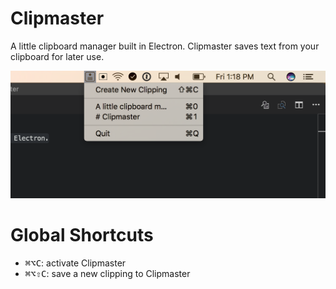 # Clipmaster

A little clipboard manager built in Electron. Clipmaster saves text from your clipboard for later use.

![Clipmaster in Action](docs/example.png)

# Global Shortcuts

- <kbd>⌘⌥C</kbd>: activate Clipmaster
- <kbd>⌘⌥⇧C</kbd>: save a new clipping to Clipmaster
